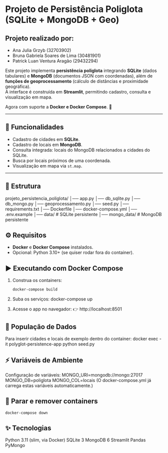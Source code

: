 # Projeto de Persistência Poliglota (SQLite + MongoDB + Geo)

## Projeto realizado por: 
 - Ana Julia Grzyb (32703902)
 - Bruna Gabriela Soares de Lima (30481901)
 - Patrick Luan Ventura Aragão (29432294)

Este projeto implementa **persistência poliglota** integrando **SQLite** (dados tabulares) e **MongoDB** (documentos JSON com coordenadas), além de **funções de geoprocessamento** (cálculo de distâncias e proximidade geográfica).  
A interface é construída em **Streamlit**, permitindo cadastro, consulta e visualização em mapa.  

Agora com suporte a **Docker e Docker Compose**. 🚀

---

## 🚀 Funcionalidades
- Cadastro de cidades em **SQLite**.
- Cadastro de locais em **MongoDB**.
- Consulta integrada: locais do MongoDB relacionados a cidades do SQLite.
- Busca por locais próximos de uma coordenada.
- Visualização em mapa via `st.map`.

---

## 📂 Estrutura
projeto_persistencia_poliglota/
│── app.py
│── db_sqlite.py
│── db_mongo.py
│── geoprocessamento.py
│── seed.py
│── requirements.txt
│── Dockerfile
│── docker-compose.yml
│── .env.example
│── data/ # SQLite persistente
│── mongo_data/ # MongoDB persistente

## ⚙️ Requisitos
- **Docker** e **Docker Compose** instalados.  
- Opcional: Python 3.10+ (se quiser rodar fora do container).

## ▶️ Executando com Docker Compose
1. Construa os containers:
   ```bash
   docker-compose build

2. Suba os serviços:
    docker-compose up

3. Acesse o app no navegador:
👉 http://localhost:8501

## 🌱 População de Dados
Para inserir cidades e locais de exemplo dentro do container:
    docker exec -it polyglot-persistence-app python seed.py

## ⚡ Variáveis de Ambiente
Configuração de variáveis:
MONGO_URI=mongodb://mongo:27017
MONGO_DB=poliglota
MONGO_COL=locais
(O docker-compose.yml já carrega estas variáveis automaticamente.)

## 🛑 Parar e remover containers
    docker-compose down

## ✨ Tecnologias
Python 3.11 (slim, via Docker)
SQLite 3
MongoDB 6
Streamlit
Pandas
PyMongo
